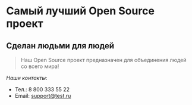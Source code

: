 # Самый лучший Open Source проект

## Сделан людьми для людей

> Наш Open Source проект предназначен для объединения людей со всего мира!

_Наши контакты_:
* Тел.: 8 800 333 55 22
* Email: support@test.ru
